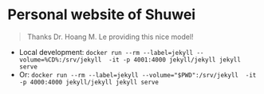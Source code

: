 
# Personal website of Shuwei
> Thanks Dr. Hoang M. Le providing this nice model! 

- Local development: `docker run --rm --label=jekyll --volume=%CD%:/srv/jekyll  -it -p 4001:4000 jekyll/jekyll jekyll serve`
- Or: `docker run --rm --label=jekyll --volume="$PWD":/srv/jekyll  -it -p 4000:4000 jekyll/jekyll jekyll serve`
